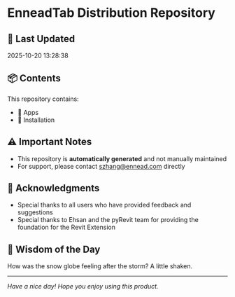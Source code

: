 # EnneadTab Distribution Repository

## 📅 Last Updated
2025-10-20 13:28:38



## 📦 Contents
This repository contains:
- 📂 Apps
- 📂 Installation

## ⚠️ Important Notes
- This repository is **automatically generated** and not manually maintained
- For support, please contact szhang@ennead.com directly

## 🙏 Acknowledgments
- Special thanks to all users who have provided feedback and suggestions
- Special thanks to Ehsan and the pyRevit team for providing the foundation for the Revit Extension

## 💭 Wisdom of the Day
How was the snow globe feeling after the storm? A little shaken.

---
*Have a nice day! Hope you enjoy using this product.*
